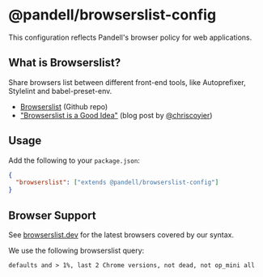 # @pandell/browserslist-config

This configuration reflects Pandell's browser policy for web applications.

## What is Browserslist?

Share browsers list between different front-end tools, like Autoprefixer, Stylelint and babel-preset-env.

- [Browserslist](https://github.com/browserslist/browserslist) (Github repo)
- ["Browserslist is a Good Idea"](https://css-tricks.com/browserlist-good-idea/) (blog post by [@chriscoyier](https://github.com/chriscoyier))

## Usage

Add the following to your `package.json`:

```json
{
  "browserslist": ["extends @pandell/browserslist-config"]
}
```

## Browser Support

See [browserslist.dev](https://browserslist.dev/?q=ZGVmYXVsdHMgYW5kID4gMSUsIGxhc3QgMiBDaHJvbWUgdmVyc2lvbnMsIG5vdCBkZWFkLCBub3Qgb3BfbWluaSBhbGw%3D) for the latest browsers covered by our syntax.

We use the following browserslist query:

```text
defaults and > 1%, last 2 Chrome versions, not dead, not op_mini all
```
